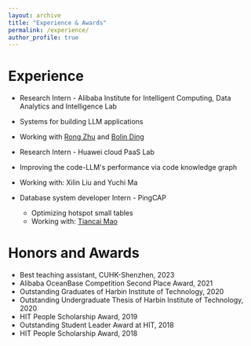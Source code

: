 ```yaml
---
layout: archive
title: "Experience & Awards"
permalink: /experience/
author_profile: true
---
```




Experience
======


*  Research Intern - Alibaba Institute for Intelligent Computing, Data Analytics and Intelligence Lab
  * Systems for building LLM applications
  * Working with [Rong Zhu](https://redgitcard.github.io/redgitcard/) and [Bolin Ding](https://bolinding.github.io/index.html)
*  Research Intern - Huawei cloud PaaS Lab
  * Improving the code-LLM's performance via code knowledge graph
  * Working with: Xilin Liu and Yuchi Ma

* Database system developer Intern - PingCAP
  * Optimizing hotspot small tables
  * Working with: [Tiancai Mao](https://github.com/tiancaiamao)


Honors and Awards
======

- Best teaching assistant, CUHK-Shenzhen, 2023
- Alibaba OceanBase Competition Second Place Award, 2021
- Outstanding Graduates of Harbin Institute of Technology, 2020
- Outstanding Undergraduate Thesis of Harbin Institute of Technology, 2020
- HIT People Scholarship Award, 2019
- Outstanding Student Leader Award at HIT, 2018
- HIT People Scholarship Award, 2018
